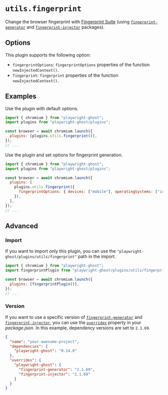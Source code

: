 # `utils.fingerprint`

Change the browser fingerprint with
[Fingerprint Suite](https://github.com/apify/fingerprint-suite#readme) (using
[`fingerprint-generator`](https://www.npmjs.com/package/fingerprint-generator)
and [`fingerprint-injector`](https://www.npmjs.com/package/fingerprint-injector)
packages).

## Options

This plugin supports the following option:

- `fingerprintOptions`: `fingerprintOptions` properties of the function
  `newInjectedContext()`.
- `fingerprint`: `fingerprint` properties of the function
  `newInjectedContext()`.

## Examples

Use the plugin with default options.

```javascript
import { chromium } from "playwright-ghost";
import plugins from "playwright-ghost/plugins";

const browser = await chromium.launch({
  plugins: [plugins.utils.fingerprint()],
});
// ...
```

Use the plugin and set options for fingerprint generation.

```javascript
import { chromium } from "playwright-ghost";
import plugins from "playwright-ghost/plugins";

const browser = await chromium.launch({
  plugins: [
    plugins.utils.fingerprint({
      fingerprintOptions: { devices: ["mobile"], operatingSystems: ["ios"] },
    }),
  ],
});
// ...
```

## Advanced

### Import

If you want to import only this plugin, you can use the
`"playwright-ghost/plugins/utils/fingerprint"` path in the import.

```javascript
import { chromium } from "playwright-ghost";
import fingerprintPlugin from "playwright-ghost/plugins/utils/fingerprint";

const browser = await chromium.launch({
  plugins: [fingerprintPlugin()],
});
// ...
```

### Version

If you want to use a specific version of
[`fingerprint-generator`](https://www.npmjs.com/package/fingerprint-generator)
and
[`fingerprint-injector`](https://www.npmjs.com/package/fingerprint-injector),
you can use the
[`overrides`](https://docs.npmjs.com/cli/v11/configuring-npm/package-json#overrides)
property in your _package.json_. In this example, dependency versions are set to
`2.1.69`.

```json
{
  "name": "your-awesome-project",
  "dependencies": {
    "playwright-ghost": "0.14.0"
  },
  "overrides": {
    "playwright-ghost": {
      "fingerprint-generator": "2.1.69",
      "fingerprint-injector": "2.1.69"
    }
  }
}
```
